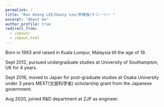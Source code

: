 ```yaml
---
permalink: /
title: "Ken Keong LEE/Danny Lee/李健强/ケン・リー "
excerpt: "About me"
author_profile: true
redirect_from: 
  - /about/
  - /about.html
---
```


 Born in 1993 and raised in Kuala Lumpur, Malaysia till the age of 19. 

 Sept 2012, pursued undergraduate studies at University of Southampton, UK for 4 years. 

 Sept 2016, moved to Japan for post-graduate studies at Osaka University under 3 years MEXT(文部科学省) scholarship grant from the Japanese government.

 Aug 2020, joined R&D department at ZJP as engineer. 